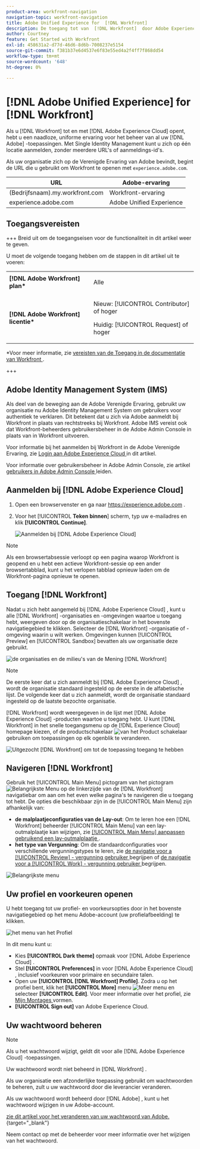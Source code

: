 ```yaml
---
product-area: workfront-navigation
navigation-topic: workfront-navigation
title: Adobe Unified Experience for  [!DNL Workfront]
description: De toegang tot van  [!DNL Workfront]  door Adobe Experience Cloud geeft u een naadloze, verenigde ervaring voor het beheren van al uw toepassingen van Adobe.
author: Courtney
feature: Get Started with Workfront
exl-id: 458631a2-d77d-46d6-8d6b-7008237e5154
source-git-commit: f381b37e6d4537e6f83e55ed4a2f4ff7f868dd54
workflow-type: tm+mt
source-wordcount: '648'
ht-degree: 0%

---
```


# [!DNL Adobe Unified Experience] for [!DNL Workfront]

<!--Audited: 10/2024-->

Als u [!DNL Workfront] tot en met [!DNL Adobe Experience Cloud] opent, hebt u een naadloze, uniforme ervaring voor het beheer van al uw [!DNL Adobe] -toepassingen. Met Single Identity Management kunt u zich op één locatie aanmelden, zonder meerdere URL&#39;s of aanmeldings-id&#39;s.

Als uw organisatie zich op de Verenigde Ervaring van Adobe bevindt, begint de URL die u gebruikt om Workfront te openen met `experience.adobe.com`.

| URL | Adobe-ervaring |
|------------|------------|
| (Bedrijfsnaam).my.workfront.com | Workfront-ervaring |
| experience.adobe.com | Adobe Unified Experience |

## Toegangsvereisten

+++ Breid uit om de toegangseisen voor de functionaliteit in dit artikel weer te geven. 

U moet de volgende toegang hebben om de stappen in dit artikel uit te voeren:

<table style="table-layout:auto"> 
 <col> 
 <col> 
 <tbody> 
  <tr> 
   <td role="rowheader"><strong>[!DNL Adobe Workfront] plan*</strong></td> 
   <td> <p>Alle</p> </td> 
  </tr> 
  <tr> 
   <td role="rowheader"><strong>[!DNL Adobe Workfront] licentie*</strong></td> 
   <td> <p>Nieuw: [!UICONTROL Contributor] of hoger</p> 
   <p>Huidig: [!UICONTROL Request] of hoger</p> </td> 
  </tr> 
 </tbody> 
</table>

*Voor meer informatie, zie [ vereisten van de Toegang in de documentatie van Workfront ](/help/quicksilver/administration-and-setup/add-users/access-levels-and-object-permissions/access-level-requirements-in-documentation.md).

+++

<!--DELETE THIS SECTION MARCH 2026-->

<!--## Prerequisites

Your organization's instance of [!DNL Workfront] must be onboarded to the [!DNL Adobe Business Platform] or the [!DNL Adobe Admin Console].

If you have questions about onboarding to the [!DNL Adobe Admin Console], see the [[!DNL Adobe Unified Experience] FAQ](/help/quicksilver/workfront-basics/navigate-workfront/workfront-navigation/unified-experience-faq.md/).-->

## Adobe Identity Management System (IMS)

Als deel van de beweging aan de Adobe Verenigde Ervaring, gebruikt uw organisatie nu Adobe Identity Management System om gebruikers voor authentiek te verklaren. Dit betekent dat u zich via Adobe aanmeldt bij Workfront in plaats van rechtstreeks bij Workfront. Adobe IMS vereist ook dat Workfront-beheerders gebruikersbeheer in de Adobe Admin Console in plaats van in Workfront uitvoeren.

Voor informatie bij het aanmelden bij Workfront in de Adobe Verenigde Ervaring, zie [ Login aan Adobe Experience Cloud ](#log-in-to-adobe-experience-cloud) in dit artikel.

Voor informatie over gebruikersbeheer in Adobe Admin Console, zie artikel [ gebruikers in Adobe Admin Console ](/help/quicksilver/administration-and-setup/add-users/create-and-manage-users/admin-console.md) leiden.

## Aanmelden bij [!DNL Adobe Experience Cloud]

1. Open een browservenster en ga naar <https://experience.adobe.com> .
1. Voor het [!UICONTROL **Teken binnen**] scherm, typ uw e-mailadres en klik **[!UICONTROL Continue]**.

   ![ Aanmelden bij [!DNL Adobe Experience Cloud]](assets/aec-login-page.png)

>[!NOTE]
>
>Als een browsertabsessie verloopt op een pagina waarop Workfront is geopend en u hebt een actieve Workfront-sessie op een ander browsertabblad, kunt u het verlopen tabblad opnieuw laden om de Workfront-pagina opnieuw te openen.

## Toegang [!DNL Workfront]

Nadat u zich hebt aangemeld bij [!DNL Adobe Experience Cloud] , kunt u alle [!DNL Workfront] -organisaties en -omgevingen waartoe u toegang hebt, weergeven door op de organisatieschakelaar in het bovenste navigatiegebied te klikken. Selecteer de [!DNL Workfront] -organisatie of -omgeving waarin u wilt werken. Omgevingen kunnen [!UICONTROL Preview] en [!UICONTROL Sandbox] bevatten als uw organisatie deze gebruikt.

![ de organisaties en de milieu&#39;s van de Mening [!DNL Workfront] ](assets/aec-view-all-orgs.png)

>[!NOTE]
>
>De eerste keer dat u zich aanmeldt bij [!DNL Adobe Experience Cloud] , wordt de organisatie standaard ingesteld op de eerste in de alfabetische lijst. De volgende keer dat u zich aanmeldt, wordt de organisatie standaard ingesteld op de laatste bezochte organisatie.

[!DNL Workfront] wordt weergegeven in de lijst met [!DNL Adobe Experience Cloud] -producten waartoe u toegang hebt. U kunt [!DNL Workfront] in het snelle toegangsmenu op de [!DNL Experience Cloud] homepage kiezen, of de productschakelaar ![ van het Product schakelaar ](assets/main-menu-icon.png) gebruiken om toepassingen op elk ogenblik te veranderen.

![ Uitgezocht [!DNL Workfront] om tot de toepassing ](assets/aec-product-switcher.png) toegang te hebben

## Navigeren [!DNL Workfront]

Gebruik het [!UICONTROL Main Menu] pictogram van het pictogram ![ Belangrijkste Menu ](assets/main-menu-icon-left-nav.png) op de linkerzijde van de [!DNL Workfront] navigatiebar om aan om het even welke pagina&#39;s te navigeren die u toegang tot hebt. De opties die beschikbaar zijn in de [!UICONTROL Main Menu] zijn afhankelijk van:

* **de malplaatjeconfiguraties van de Lay-out**: Om te leren hoe een [!DNL Workfront] beheerder [!UICONTROL Main Menu] van een lay-outmalplaatje kan wijzigen, zie [ [!UICONTROL Main Menu] aanpassen gebruikend een lay-outmalplaatje ](/help/quicksilver/administration-and-setup/customize-workfront/use-layout-templates/customize-main-menu.md).
* **het type van Vergunning**: Om de standaardconfiguraties voor verschillende vergunningstypes te leren, zie [ de navigatie voor a [!UICONTROL Review] - vergunning gebruiker ](/help/quicksilver/workfront-basics/navigate-workfront/workfront-navigation/reviewer-global-navigation-bar.md) begrijpen of [ de navigatie voor a [!UICONTROL Work] - vergunning gebruiker ](/help/quicksilver/workfront-basics/navigate-workfront/workfront-navigation/worker-global-navigation-bar.md) begrijpen.

![ Belangrijkste menu ](assets/main-menu-options-left-nav.png)

## Uw profiel en voorkeuren openen

U hebt toegang tot uw profiel- en voorkeursopties door in het bovenste navigatiegebied op het menu Adobe-account (uw profielafbeelding) te klikken.

![ het menu van het Profiel ](assets/aec-profile-picture-menu.png)

In dit menu kunt u:

* Kies **[!UICONTROL Dark theme]** opmaak voor [!DNL Adobe Experience Cloud] .
* Stel **[!UICONTROL Preferences]** in voor [!DNL Adobe Experience Cloud] , inclusief voorkeuren voor primaire en secundaire talen.
* Open uw **[!UICONTROL [!DNL Workfront] Profile]**. Zodra u op het profiel bent, klik het **[!UICONTROL More]** menu ![ Meer menu ](assets/more-icon.png) en selecteer **[!UICONTROL Edit]**. Voor meer informatie over het profiel, zie [ Mijn Montages ](/help/quicksilver/workfront-basics/manage-your-account-and-profile/configuring-your-user-profile/configure-my-settings.md) vormen.
* **[!UICONTROL Sign out]** van Adobe Experience Cloud.

## Uw wachtwoord beheren

>[!NOTE]
>
>Als u het wachtwoord wijzigt, geldt dit voor alle [!DNL Adobe Experience Cloud] -toepassingen.

Uw wachtwoord wordt niet beheerd in [!DNL Workfront] .

Als uw organisatie een afzonderlijke toepassing gebruikt om wachtwoorden te beheren, zult u uw wachtwoord door die leverancier veranderen.

Als uw wachtwoord wordt beheerd door [!DNL Adobe] , kunt u het wachtwoord wijzigen in uw Adobe-account.

[ zie dit artikel voor het veranderen van uw wachtwoord van Adobe.](https://helpx.adobe.com/manage-account/using/change-or-reset-password.html){target="_blank"}

Neem contact op met de beheerder voor meer informatie over het wijzigen van het wachtwoord.


